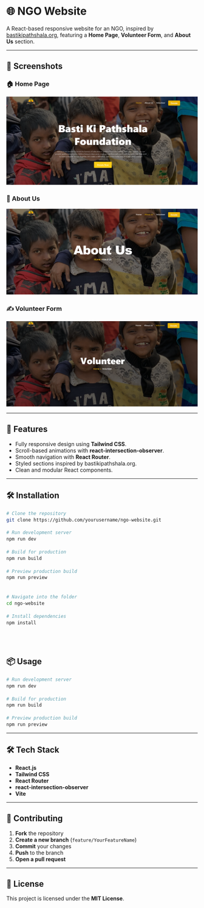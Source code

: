 # 🌐 NGO Website

A React-based responsive website for an NGO, inspired by [bastikipathshala.org](https://bastikipathshala.org/), featuring a **Home Page**, **Volunteer Form**, and **About Us** section.

---

## 📸 Screenshots

### 🏠 Home Page
![Home Page Screenshot](https://github.com/NishantSingh2964/NGO-website/blob/main/Screenshot%20(57).png)

### 📄 About Us
![About Us Screenshot](https://github.com/NishantSingh2964/NGO-website/blob/main/Screenshot%20(58).png)

### ✍️ Volunteer Form
![Volunteer Form Screenshot](https://github.com/NishantSingh2964/NGO-website/blob/main/Screenshot%20(59).png)

---

## 🚀 Features
- Fully responsive design using **Tailwind CSS**.
- Scroll-based animations with **react-intersection-observer**.
- Smooth navigation with **React Router**.
- Styled sections inspired by bastikipathshala.org.
- Clean and modular React components.

---

## 🛠️ Installation

```bash
# Clone the repository
git clone https://github.com/yourusername/ngo-website.git

# Run development server
npm run dev

# Build for production
npm run build

# Preview production build
npm run preview


# Navigate into the folder
cd ngo-website

# Install dependencies
npm install


 
```
## **📦 Usage**
```bash
# Run development server
npm run dev

# Build for production
npm run build

# Preview production build
npm run preview
```

---

## **🛠 Tech Stack**
- **React.js**
- **Tailwind CSS**
- **React Router**
- **react-intersection-observer**
- **Vite**

---

## **🤝 Contributing**
1. **Fork** the repository
2. **Create a new branch** (`feature/YourFeatureName`)
3. **Commit** your changes
4. **Push** to the branch
5. **Open a pull request**

---

## **📜 License**
This project is licensed under the **MIT License**.
```

